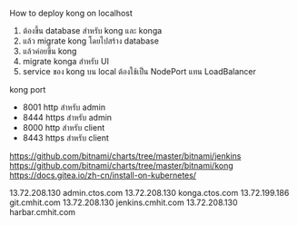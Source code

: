 How to deploy kong on localhost

1. ต้องขึ้น database สำหรับ kong และ konga
2. แล้ว migrate kong โดยไปสร้าง database
3. แล้วค่อยขึ้น kong
4. migrate konga สำหรับ UI
5. service ของ kong บน local ต้องใช้เป็น NodePort แทน LoadBalancer

kong port
- 8001 http สำหรับ admin
- 8444 https สำหรับ admin
- 8000 http สำหรับ client
- 8443 https สำหรับ client

https://github.com/bitnami/charts/tree/master/bitnami/jenkins
https://github.com/bitnami/charts/tree/master/bitnami/kong
https://docs.gitea.io/zh-cn/install-on-kubernetes/


13.72.208.130 admin.ctos.com
13.72.208.130 konga.ctos.com
13.72.199.186 git.cmhit.com
13.72.208.130 jenkins.cmhit.com
13.72.208.130 harbar.cmhit.com